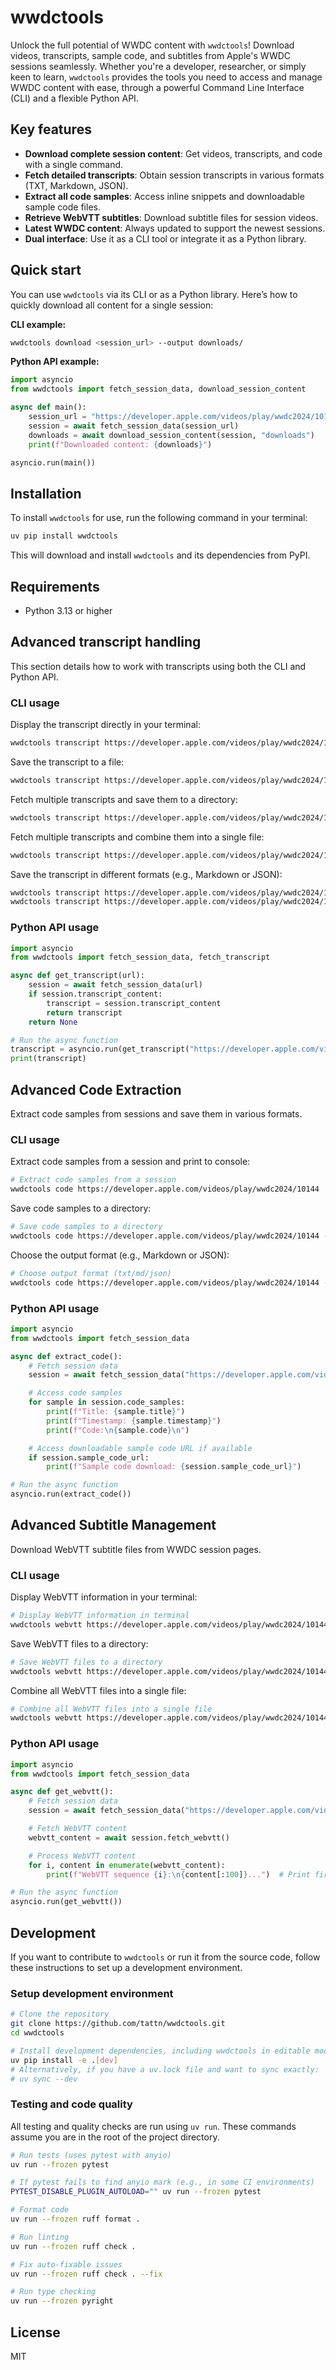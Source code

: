 # wwdctools

Unlock the full potential of WWDC content with `wwdctools`! Download videos, transcripts, sample code, and subtitles from Apple's WWDC sessions seamlessly. Whether you're a developer, researcher, or simply keen to learn, `wwdctools` provides the tools you need to access and manage WWDC content with ease, through a powerful Command Line Interface (CLI) and a flexible Python API.

## Key features

- **Download complete session content**: Get videos, transcripts, and code with a single command.
- **Fetch detailed transcripts**: Obtain session transcripts in various formats (TXT, Markdown, JSON).
- **Extract all code samples**: Access inline snippets and downloadable sample code files.
- **Retrieve WebVTT subtitles**: Download subtitle files for session videos.
- **Latest WWDC content**: Always updated to support the newest sessions.
- **Dual interface**: Use it as a CLI tool or integrate it as a Python library.

## Quick start

You can use `wwdctools` via its CLI or as a Python library. Here’s how to quickly download all content for a single session:

**CLI example:**
```bash
wwdctools download <session_url> --output downloads/
```

**Python API example:**
```python
import asyncio
from wwdctools import fetch_session_data, download_session_content

async def main():
    session_url = "https://developer.apple.com/videos/play/wwdc2024/10144"  # Example URL
    session = await fetch_session_data(session_url)
    downloads = await download_session_content(session, "downloads")
    print(f"Downloaded content: {downloads}")

asyncio.run(main())
```

## Installation

To install `wwdctools` for use, run the following command in your terminal:

```bash
uv pip install wwdctools
```
This will download and install `wwdctools` and its dependencies from PyPI.

## Requirements

- Python 3.13 or higher

## Advanced transcript handling

This section details how to work with transcripts using both the CLI and Python API.

### CLI usage

Display the transcript directly in your terminal:
```bash
wwdctools transcript https://developer.apple.com/videos/play/wwdc2024/10144
```

Save the transcript to a file:
```bash
wwdctools transcript https://developer.apple.com/videos/play/wwdc2024/10144 --output transcript.txt
```

Fetch multiple transcripts and save them to a directory:
```bash
wwdctools transcript https://developer.apple.com/videos/play/wwdc2024/10144 https://developer.apple.com/videos/play/wwdc2024/10145 --output transcripts/
```

Fetch multiple transcripts and combine them into a single file:
```bash
wwdctools transcript https://developer.apple.com/videos/play/wwdc2024/10144 https://developer.apple.com/videos/play/wwdc2024/10145 --output combined.txt --combine
```

Save the transcript in different formats (e.g., Markdown or JSON):
```bash
wwdctools transcript https://developer.apple.com/videos/play/wwdc2024/10144 --output transcript.md --format md
wwdctools transcript https://developer.apple.com/videos/play/wwdc2024/10144 --output transcript.json --format json
```

### Python API usage
```python
import asyncio
from wwdctools import fetch_session_data, fetch_transcript

async def get_transcript(url):
    session = await fetch_session_data(url)
    if session.transcript_content:
        transcript = session.transcript_content
        return transcript
    return None

# Run the async function
transcript = asyncio.run(get_transcript("https://developer.apple.com/videos/play/wwdc2024/10144"))
print(transcript)
```

## Advanced Code Extraction

Extract code samples from sessions and save them in various formats.

### CLI usage

Extract code samples from a session and print to console:
```bash
# Extract code samples from a session
wwdctools code https://developer.apple.com/videos/play/wwdc2024/10144
```

Save code samples to a directory:
```bash
# Save code samples to a directory
wwdctools code https://developer.apple.com/videos/play/wwdc2024/10144 --output code_samples/
```

Choose the output format (e.g., Markdown or JSON):
```bash
# Choose output format (txt/md/json)
wwdctools code https://developer.apple.com/videos/play/wwdc2024/10144 --output samples.md --format md
```

### Python API usage
```python
import asyncio
from wwdctools import fetch_session_data

async def extract_code():
    # Fetch session data
    session = await fetch_session_data("https://developer.apple.com/videos/play/wwdc2024/10144")

    # Access code samples
    for sample in session.code_samples:
        print(f"Title: {sample.title}")
        print(f"Timestamp: {sample.timestamp}")
        print(f"Code:\n{sample.code}\n")

    # Access downloadable sample code URL if available
    if session.sample_code_url:
        print(f"Sample code download: {session.sample_code_url}")

# Run the async function
asyncio.run(extract_code())
```

## Advanced Subtitle Management

Download WebVTT subtitle files from WWDC session pages.

### CLI usage

Display WebVTT information in your terminal:
```bash
# Display WebVTT information in terminal
wwdctools webvtt https://developer.apple.com/videos/play/wwdc2024/10144
```

Save WebVTT files to a directory:
```bash
# Save WebVTT files to a directory
wwdctools webvtt https://developer.apple.com/videos/play/wwdc2024/10144 --output subtitles/
```

Combine all WebVTT files into a single file:
```bash
# Combine all WebVTT files into a single file
wwdctools webvtt https://developer.apple.com/videos/play/wwdc2024/10144 --output combined.webvtt --combine
```

### Python API usage
```python
import asyncio
from wwdctools import fetch_session_data

async def get_webvtt():
    # Fetch session data
    session = await fetch_session_data("https://developer.apple.com/videos/play/wwdc2024/10144")

    # Fetch WebVTT content
    webvtt_content = await session.fetch_webvtt()

    # Process WebVTT content
    for i, content in enumerate(webvtt_content):
        print(f"WebVTT sequence {i}:\n{content[:100]}...")  # Print first 100 chars

# Run the async function
asyncio.run(get_webvtt())
```

## Development

If you want to contribute to `wwdctools` or run it from the source code, follow these instructions to set up a development environment.

### Setup development environment
```bash
# Clone the repository
git clone https://github.com/tattn/wwdctools.git
cd wwdctools

# Install development dependencies, including wwdctools in editable mode
uv pip install -e .[dev]
# Alternatively, if you have a uv.lock file and want to sync exactly:
# uv sync --dev
```

### Testing and code quality
All testing and quality checks are run using `uv run`. These commands assume you are in the root of the project directory.

```bash
# Run tests (uses pytest with anyio)
uv run --frozen pytest

# If pytest fails to find anyio mark (e.g., in some CI environments)
PYTEST_DISABLE_PLUGIN_AUTOLOAD="" uv run --frozen pytest

# Format code
uv run --frozen ruff format .

# Run linting
uv run --frozen ruff check .

# Fix auto-fixable issues
uv run --frozen ruff check . --fix

# Run type checking
uv run --frozen pyright
```

## License

MIT
